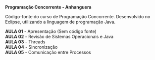 **Programação Concorrente - Anhanguera**

Código-fonte do curso de Programação Concorrente. Desenvolvido no Eclipse, utilizando a linguagem de programação Java.

**AULA 01** - Apresentação (Sem código fonte)<br> 
**AULA 02** - Revisão de Sistemas Operacionais e Java<br>
**AULA 03** - Threads<br>
**AULA 04** - Sincronização<br>
**AULA 05** - Comunicação entre Processos<br>
